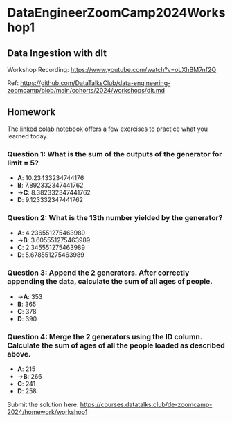 # DataEngineerZoomCamp2024Workshop1

## Data Ingestion with dlt

Workshop Recording: https://www.youtube.com/watch?v=oLXhBM7nf2Q

Ref: https://github.com/DataTalksClub/data-engineering-zoomcamp/blob/main/cohorts/2024/workshops/dlt.md

## Homework

The [linked colab notebook](https://colab.research.google.com/drive/1Te-AT0lfh0GpChg1Rbd0ByEKOHYtWXfm#scrollTo=wLF4iXf-NR7t&forceEdit=true&sandboxMode=true) offers a few exercises to practice what you learned today.

### Question 1: What is the sum of the outputs of the generator for limit = 5?
- **A**: 10.23433234744176
- **B**: 7.892332347441762
- ->**C**: 8.382332347441762
- **D**: 9.123332347441762

### Question 2: What is the 13th number yielded by the generator?
- **A**: 4.236551275463989
- ->**B**: 3.605551275463989
- **C**: 2.345551275463989
- **D**: 5.678551275463989

### Question 3: Append the 2 generators. After correctly appending the data, calculate the sum of all ages of people.
- ->**A**: 353
- **B**: 365
- **C**: 378
- **D**: 390

### Question 4: Merge the 2 generators using the ID column. Calculate the sum of ages of all the people loaded as described above.
- **A**: 215
- ->**B**: 266
- **C**: 241
- **D**: 258

Submit the solution here: https://courses.datatalks.club/de-zoomcamp-2024/homework/workshop1

